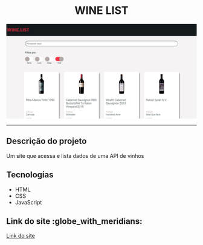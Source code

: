 <center><h1>WINE LIST</h1></center>

![Imagem do site](./src/image/image-app.png)

<hr/>

<h2>Descrição do projeto</h2>

Um site que acessa e lista dados de uma API de vinhos

<h2>Tecnologias</h2>

* HTML
* CSS
* JavaScript

<h2>Link do site :globe_with_meridians:</h2>

[Link do site](https://gracious-swartz-c2814f.netlify.app/)



